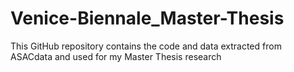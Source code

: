 # Venice-Biennale_Master-Thesis
This GitHub repository contains the code and data extracted from ASACdata and used for my Master Thesis research
